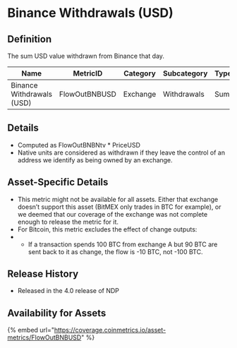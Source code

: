 # Binance Withdrawals (USD)

## Definition

The sum USD value withdrawn from Binance that day.

| Name                      | MetricID      | Category | Subcategory | Type | Unit | Interval       |
| ------------------------- | ------------- | -------- | ----------- | ---- | ---- | -------------- |
| Binance Withdrawals (USD) | FlowOutBNBUSD | Exchange | Withdrawals | Sum  | USD  | 1 block, 1 day |

## Details

* Computed as FlowOutBNBNtv \* PriceUSD
* Native units are considered as withdrawn if they leave the control of an address we identify as being owned by an exchange.

## Asset-Specific Details

* This metric might not be available for all assets. Either that exchange doesn’t support this asset (BitMEX only trades in BTC for example), or we deemed that our coverage of the exchange was not complete enough to release the metric for it.
* For Bitcoin, this metric excludes the effect of change outputs:
*
  * If a transaction spends 100 BTC from exchange A but 90 BTC are sent back to it as change, the flow is -10 BTC, not -100 BTC.

## Release History

* Released in the 4.0 release of NDP

## Availability for Assets

{% embed url="https://coverage.coinmetrics.io/asset-metrics/FlowOutBNBUSD" %}
